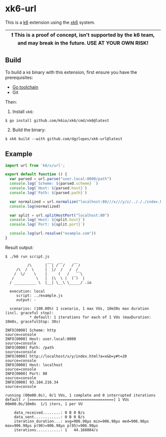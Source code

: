 # xk6-url

This is a [k6](https://go.k6.io/k6) extension using the [xk6](https://github.com/k6io/xk6) system.

| :exclamation: This is a proof of concept, isn't supported by the k6 team, and may break in the future. USE AT YOUR OWN RISK! |
|------|

## Build

To build a `k6` binary with this extension, first ensure you have the prerequisites:

- [Go toolchain](https://go101.org/article/go-toolchain.html)
- Git

Then:

1. Install `xk6`:
  ```shell
  $ go install github.com/k6io/xk6/cmd/xk6@latest
  ```

2. Build the binary:
  ```shell
  $ xk6 build --with github.com/dgzlopes/xk6-url@latest
  ```

## Example

```javascript
import url from 'k6/x/url';

export default function () {
  var parsed = url.parse("user.local:8000/path")
  console.log(`Scheme: ${parsed.scheme} `)
  console.log(`Host: ${parsed.host}`)
  console.log(`Path: ${parsed.path}`)

  var normalized = url.normalize("localhost:80///x///y/z/../././index.html?b=y&a=x#t=20")
  console.log(normalized)

  var split = url.splitHostPort("localhost:80")
  console.log(`Host: ${split.host}`)
  console.log(`Port: ${split.port}`)

  console.log(url.resolve("example.com"))
}
```

Result output:

```
$ ./k6 run script.js

          /\      |‾‾| /‾‾/   /‾‾/   
     /\  /  \     |  |/  /   /  /    
    /  \/    \    |     (   /   ‾‾\  
   /          \   |  |\  \ |  (‾)  | 
  / __________ \  |__| \__\ \_____/ .io

  execution: local
     script: ../example.js
     output: -

  scenarios: (100.00%) 1 scenario, 1 max VUs, 10m30s max duration (incl. graceful stop):
           * default: 1 iterations for each of 1 VUs (maxDuration: 10m0s, gracefulStop: 30s)

INFO[0000] Scheme: http                                  source=console
INFO[0000] Host: user.local:8000                         source=console
INFO[0000] Path: /path                                   source=console
INFO[0000] http://localhost/x/y/index.html?a=x&b=y#t=20  source=console
INFO[0000] Host: localhost                               source=console
INFO[0000] Port: 80                                      source=console
INFO[0000] 93.184.216.34                                 source=console

running (00m00.0s), 0/1 VUs, 1 complete and 0 interrupted iterations
default ✓ [======================================] 1 VUs  00m00.0s/10m0s  1/1 iters, 1 per VU

    data_received........: 0 B 0 B/s
    data_sent............: 0 B 0 B/s
    iteration_duration...: avg=906.98µs min=906.98µs med=906.98µs max=906.98µs p(90)=906.98µs p(95)=906.98µs
    iterations...........: 1   44.168084/s
```
